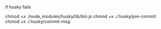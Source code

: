 if husky fails

chmod +x ./node_modules/husky/lib/bin.js
chmod +x ./.husky/pre-commit
chmod +x ./.husky/commit-msg